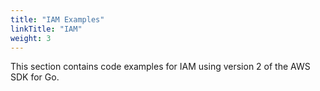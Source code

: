 ```yaml
---
title: "IAM Examples"
linkTitle: "IAM"
weight: 3
---
```


This section contains code examples for IAM using version 2 of the AWS SDK for Go.
